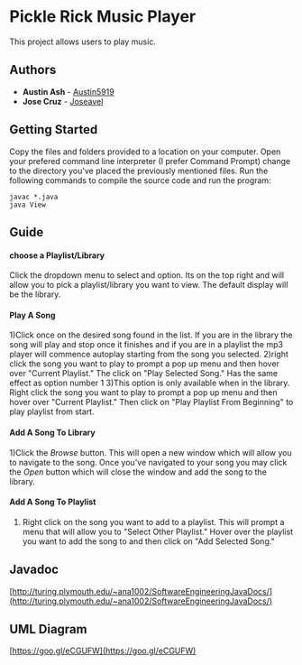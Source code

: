 # Pickle Rick Music Player

This project allows users to play music.


## Authors
* **Austin Ash** - [Austin5919](https://github.com/austin5919)
* **Jose Cruz** - [Joseavel](https://github.com/joseavel)
## Getting Started
Copy the files and folders provided to a location on your computer. Open your prefered command line interpreter (I prefer Command Prompt)  change to the directory you've placed the previously mentioned files. Run the following commands to compile the source code and run the program:

```
javac *.java
java View
```

## Guide
#### choose a Playlist/Library
Click the dropdown menu to select and option. Its on the top right and will allow you to pick a playlist/library you want to view. The default display will be the library.
#### Play A Song
1)Click once on the desired song found in the list. If you are in the library the song will play and stop once it finishes and if you are in a playlist the mp3 player will commence autoplay starting from the song you selected.
2)right click the song you want to play to prompt a pop up menu and then hover over "Current Playlist." The click on "Play Selected Song." Has the same effect as option number 1
3)This option is only available when in the library. Right click the song you want to play to prompt a pop up menu and then hover over "Current Playlist." Then click on "Play Playlist From Beginning" to play playlist from start.
#### Add A Song To Library
1)Click the *Browse* button. This will open a new window which will allow you to navigate to the song. Once you've navigated to your song you may click the *Open* button which will close the window and add the song to the library.
#### Add A Song To Playlist
1) Right click on the song you want to add to a playlist. This will prompt a menu that will allow you to "Select Other Playlist." Hover over the playlist you want to add the song to and then click on "Add Selected Song."



## Javadoc
[http://turing.plymouth.edu/~ana1002/SoftwareEngineeringJavaDocs/](http://turing.plymouth.edu/~ana1002/SoftwareEngineeringJavaDocs/)

## UML Diagram
[https://goo.gl/eCGUFW](https://goo.gl/eCGUFW)
